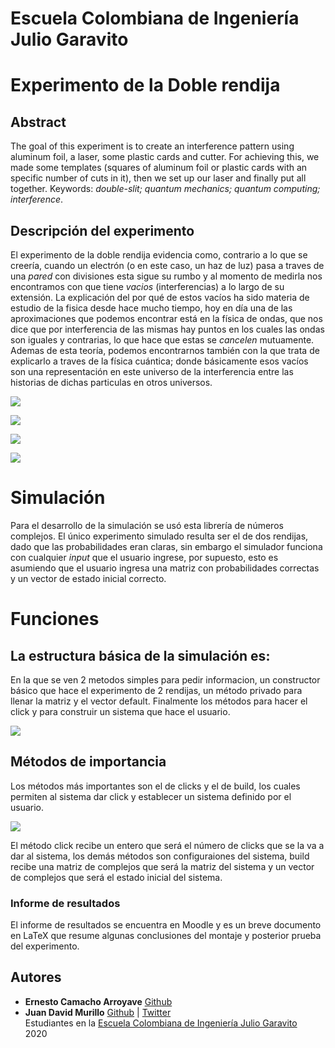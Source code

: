 # Escuela Colombiana de Ingeniería Julio Garavito

# Experimento de la Doble rendija
## Abstract
The goal of this experiment is to create an interference pattern using aluminum foil, a laser, some plastic cards and cutter. For achieving this, we made
some templates (squares of aluminum foil or plastic cards with an specific number of cuts in it), then we set up our laser and finally put all together.
Keywords: *double-slit; quantum mechanics; quantum computing; interference*.

## Descripción del experimento
El experimento de la doble rendija evidencia como, contrario a lo que se creería,
cuando un electrón (o en este caso, un haz de luz) pasa a traves de una *pared* con divisiones esta sigue su rumbo y al momento de medirla nos encontramos con que tiene *vacios* (interferencias) a lo largo de su
extensión. 
La explicación del por qué de estos vacíos ha sido materia de estudio de la fisica
desde hace mucho tiempo, hoy en día una de las aproximaciones que podemos encontrar está en la física de ondas, que nos dice que por interferencia de las mismas hay puntos en los cuales las ondas son iguales y contrarias, lo que hace que estas se *cancelen* mutuamente.
Ademas de esta teoría, podemos encontrarnos también con la que trata de explicarlo a traves de la física cuántica; donde básicamente esos vacíos son una representación en este universo de la interferencia entre las historias de dichas particulas en otros universos.

![](https://github.com/ErnestoCamachoA9805/calculadoraComplejos/blob/master/Simulacion/Simulacion/imagenes/DosRendijas.PNG)

![](https://github.com/ErnestoCamachoA9805/calculadoraComplejos/blob/master/Simulacion/Simulacion/imagenes/TresRendijas.PNG)

![](https://github.com/ErnestoCamachoA9805/calculadoraComplejos/blob/master/Simulacion/Simulacion/imagenes/CuatroRendijas.PNG)

![](https://github.com/ErnestoCamachoA9805/calculadoraComplejos/blob/master/Simulacion/Simulacion/imagenes/CincoRendijas.PNG)



# Simulación
Para el desarrollo de la simulación se usó esta librería de números complejos. El único experimento simulado resulta ser el de dos
rendijas, dado que las probabilidades eran claras, sin embargo el simulador funciona con cualquier *input* que el usuario 
ingrese, por supuesto, esto es asumiendo que el usuario ingresa una matriz con probabilidades correctas y un vector de estado inicial
correcto.

# Funciones
 ## La estructura básica de la simulación es:
 En la que se ven 2 metodos simples para pedir informacion, un constructor básico que hace el experimento de 2 rendijas, un método privado para llenar la matriz y el vector default. Finalmente los métodos para hacer el click y para construir un sistema que hace el usuario.
 
 ![](https://github.com/ErnestoCamachoA9805/calculadoraComplejos/blob/master/Simulacion/Simulacion/imagenes/EstructuraBasica.PNG) 
 
 ## Métodos de importancia
 Los métodos más importantes son el de clicks y el de build, los cuales permiten al sistema dar click y establecer un sistema definido por el usuario.
 
 ![](https://github.com/ErnestoCamachoA9805/calculadoraComplejos/blob/master/Simulacion/Simulacion/imagenes/MetodosFinales.PNG) 
 
 El método click recibe un entero que será el número de clicks que se la va a dar al sistema, los demás métodos son configuraiones del sistema, build recibe una matriz de complejos que será la matriz del sistema y un vector de complejos que será el estado inicial del sistema.

### Informe de resultados
El informe de resultados se encuentra en Moodle y es un breve documento en LaTeX que resume algunas conclusiones del montaje y posterior prueba del experimento.

## Autores

* **Ernesto Camacho Arroyave** [Github](https://github.com/ErnestoCamachoA9805)
* **Juan David Murillo** [Github](https://github.com/juancho20sp) | [Twitter](https://twitter.com/juancho20sp)<br/>
Estudiantes en la [Escuela Colombiana de Ingeniería Julio Garavito](https://www.escuelaing.edu.co/es/) <br/>
2020 
